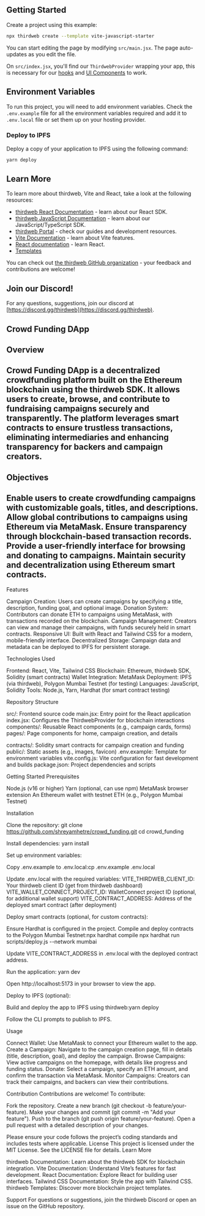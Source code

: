 ## Getting Started

Create a project using this example:

```bash
npx thirdweb create --template vite-javascript-starter
```

You can start editing the page by modifying `src/main.jsx`. The page auto-updates as you edit the file.

On `src/index.jsx`, you'll find our `ThirdwebProvider` wrapping your app,
this is necessary for our [hooks](https://portal.thirdweb.com/react) and
[UI Components](https://portal.thirdweb.com/ui-components) to work.

## Environment Variables

To run this project, you will need to add environment variables. Check the `.env.example` file for all the environment variables required and add it to `.env.local` file or set them up on your hosting provider.

### Deploy to IPFS

Deploy a copy of your application to IPFS using the following command:

```bash
yarn deploy
```

## Learn More

To learn more about thirdweb, Vite and React, take a look at the following resources:

- [thirdweb React Documentation](https://docs.thirdweb.com/react) - learn about our React SDK.
- [thirdweb JavaScript Documentation](https://docs.thirdweb.com/react) - learn about our JavaScript/TypeScript SDK.
- [thirdweb Portal](https://docs.thirdweb.com/react) - check our guides and development resources.
- [Vite Documentation](https://vitejs.dev/guide/) - learn about Vite features.
- [React documentation](https://reactjs.org/) - learn React.
- [Templates](https://thirdweb.com/templates)

You can check out [the thirdweb GitHub organization](https://github.com/thirdweb-dev) - your feedback and contributions are welcome!

## Join our Discord!

For any questions, suggestions, join our discord at [https://discord.gg/thirdweb](https://discord.gg/thirdweb).


## Crowd Funding DApp
## Overview
Crowd Funding DApp is a decentralized crowdfunding platform built on the Ethereum blockchain using the thirdweb SDK. It allows users to create, browse, and contribute to fundraising campaigns securely and transparently. The platform leverages smart contracts to ensure trustless transactions, eliminating intermediaries and enhancing transparency for backers and campaign creators.
---
## Objectives

Enable users to create crowdfunding campaigns with customizable goals, titles, and descriptions.
Allow global contributions to campaigns using Ethereum via MetaMask.
Ensure transparency through blockchain-based transaction records.
Provide a user-friendly interface for browsing and donating to campaigns.
Maintain security and decentralization using Ethereum smart contracts.
---
Features

Campaign Creation: Users can create campaigns by specifying a title, description, funding goal, and optional image.
Donation System: Contributors can donate ETH to campaigns using MetaMask, with transactions recorded on the blockchain.
Campaign Management: Creators can view and manage their campaigns, with funds securely held in smart contracts.
Responsive UI: Built with React and Tailwind CSS for a modern, mobile-friendly interface.
Decentralized Storage: Campaign data and metadata can be deployed to IPFS for persistent storage.

Technologies Used

Frontend: React, Vite, Tailwind CSS
Blockchain: Ethereum, thirdweb SDK, Solidity (smart contracts)
Wallet Integration: MetaMask
Deployment: IPFS (via thirdweb), Polygon Mumbai Testnet (for testing)
Languages: JavaScript, Solidity
Tools: Node.js, Yarn, Hardhat (for smart contract testing)

Repository Structure

src/: Frontend source code
main.jsx: Entry point for the React application
index.jsx: Configures the ThirdwebProvider for blockchain interactions
components/: Reusable React components (e.g., campaign cards, forms)
pages/: Page components for home, campaign creation, and details


contracts/: Solidity smart contracts for campaign creation and funding
public/: Static assets (e.g., images, favicon)
.env.example: Template for environment variables
vite.config.js: Vite configuration for fast development and builds
package.json: Project dependencies and scripts

Getting Started
Prerequisites

Node.js (v16 or higher)
Yarn (optional, can use npm)
MetaMask browser extension
An Ethereum wallet with testnet ETH (e.g., Polygon Mumbai Testnet)

Installation

Clone the repository:
git clone https://github.com/shreyamhetre/crowd_funding.git
cd crowd_funding


Install dependencies:
yarn install


Set up environment variables:

Copy .env.example to .env.local:cp .env.example .env.local


Update .env.local with the required variables:
VITE_THIRDWEB_CLIENT_ID: Your thirdweb client ID (get from thirdweb dashboard)
VITE_WALLET_CONNECT_PROJECT_ID: WalletConnect project ID (optional, for additional wallet support)
VITE_CONTRACT_ADDRESS: Address of the deployed smart contract (after deployment)




Deploy smart contracts (optional, for custom contracts):

Ensure Hardhat is configured in the project.
Compile and deploy contracts to the Polygon Mumbai Testnet:npx hardhat compile
npx hardhat run scripts/deploy.js --network mumbai


Update VITE_CONTRACT_ADDRESS in .env.local with the deployed contract address.


Run the application:
yarn dev


Open http://localhost:5173 in your browser to view the app.


Deploy to IPFS (optional):

Build and deploy the app to IPFS using thirdweb:yarn deploy


Follow the CLI prompts to publish to IPFS.



Usage

Connect Wallet: Use MetaMask to connect your Ethereum wallet to the app.
Create a Campaign: Navigate to the campaign creation page, fill in details (title, description, goal), and deploy the campaign.
Browse Campaigns: View active campaigns on the homepage, with details like progress and funding status.
Donate: Select a campaign, specify an ETH amount, and confirm the transaction via MetaMask.
Monitor Campaigns: Creators can track their campaigns, and backers can view their contributions.

Contribution
Contributions are welcome! To contribute:

Fork the repository.
Create a new branch (git checkout -b feature/your-feature).
Make your changes and commit (git commit -m "Add your feature").
Push to the branch (git push origin feature/your-feature).
Open a pull request with a detailed description of your changes.

Please ensure your code follows the project’s coding standards and includes tests where applicable.
License
This project is licensed under the MIT License. See the LICENSE file for details.
Learn More

thirdweb Documentation: Learn about the thirdweb SDK for blockchain integration.
Vite Documentation: Understand Vite’s features for fast development.
React Documentation: Explore React for building user interfaces.
Tailwind CSS Documentation: Style the app with Tailwind CSS.
thirdweb Templates: Discover more blockchain project templates.

Support
For questions or suggestions, join the thirdweb Discord or open an issue on the GitHub repository.

